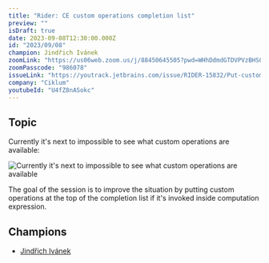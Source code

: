```yaml
---
title: "Rider: CE custom operations completion list"
preview: ""
isDraft: true
date: 2023-09-08T12:30:00.000Z
id: "2023/09/08"
champion: Jindřich Ivánek
zoomLink: "https://us06web.zoom.us/j/88450645505?pwd=WHhDdmdGTDVPVzBHS0FvdFVRWVVTUT09"
zoomPasscode: "986078"
issueLink: "https://youtrack.jetbrains.com/issue/RIDER-15832/Put-custom-operations-at-the-top-of-completion-list-if-its-invoked-on-top-level-inside-computation-expression"
company: "Ciklum"
youtubeId: "U4fZ8nASokc"
---
```


## Topic

Currently it's next to impossible to see what custom operations are available:

![Currently it's next to impossible to see what custom operations are available](../images/sessions/ceCustomOperationCompletion.png)

The goal of the session is to improve the situation by putting custom operations at the top of the completion list if it's invoked inside computation expression.

## Champions

- [Jindřich Ivánek](https://github.com/jindraivanek)
